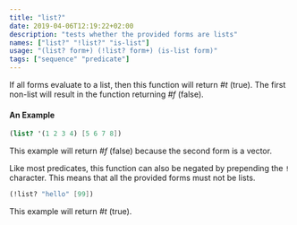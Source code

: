 ```yaml
---
title: "list?"
date: 2019-04-06T12:19:22+02:00
description: "tests whether the provided forms are lists"
names: ["list?" "!list?" "is-list"]
usage: "(list? form+) (!list? form+) (is-list form)"
tags: ["sequence" "predicate"]
---
```


If all forms evaluate to a list, then this function will return _#t_ (true). The first non-list will result in the function returning _#f_ (false).

#### An Example

```scheme
(list? '(1 2 3 4) [5 6 7 8])
```

This example will return _#f_ (false) because the second form is a vector.

Like most predicates, this function can also be negated by prepending the `!` character. This means that all the provided forms must not be lists.

```scheme
(!list? "hello" [99])
```

This example will return _#t_ (true).
